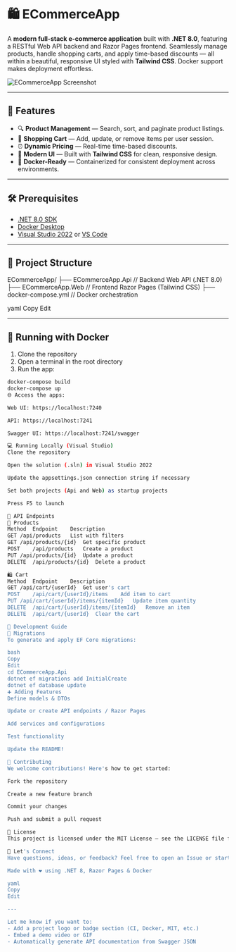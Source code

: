# 🛍️ ECommerceApp

A **modern full-stack e-commerce application** built with **.NET 8.0**, featuring a RESTful Web API backend and Razor Pages frontend. Seamlessly manage products, handle shopping carts, and apply time-based discounts — all within a beautiful, responsive UI styled with **Tailwind CSS**. Docker support makes deployment effortless.

![ECommerceApp Screenshot](https://via.placeholder.com/1000x400?text=ECommerceApp+Preview)

---

## 🚀 Features

- 🔍 **Product Management** — Search, sort, and paginate product listings.
- 🛒 **Shopping Cart** — Add, update, or remove items per user session.
- ⏰ **Dynamic Pricing** — Real-time time-based discounts.
- 🎨 **Modern UI** — Built with **Tailwind CSS** for clean, responsive design.
- 🐳 **Docker-Ready** — Containerized for consistent deployment across environments.

---

## 🛠️ Prerequisites

- [.NET 8.0 SDK](https://dotnet.microsoft.com/download)
- [Docker Desktop](https://www.docker.com/products/docker-desktop/)
- [Visual Studio 2022](https://visualstudio.microsoft.com/) or [VS Code](https://code.visualstudio.com/)

---

## 📁 Project Structure

ECommerceApp/
├── ECommerceApp.Api // Backend Web API (.NET 8.0)
├── ECommerceApp.Web // Frontend Razor Pages (Tailwind CSS)
├── docker-compose.yml // Docker orchestration

yaml
Copy
Edit

---

## 🐳 Running with Docker

1. Clone the repository  
2. Open a terminal in the root directory  
3. Run the app:

```bash
docker-compose build
docker-compose up
🌐 Access the apps:

Web UI: https://localhost:7240

API: https://localhost:7241

Swagger UI: https://localhost:7241/swagger

💻 Running Locally (Visual Studio)
Clone the repository

Open the solution (.sln) in Visual Studio 2022

Update the appsettings.json connection string if necessary

Set both projects (Api and Web) as startup projects

Press F5 to launch

📡 API Endpoints
🧾 Products
Method	Endpoint	Description
GET	/api/products	List with filters
GET	/api/products/{id}	Get specific product
POST	/api/products	Create a product
PUT	/api/products/{id}	Update a product
DELETE	/api/products/{id}	Delete a product

🛍️ Cart
Method	Endpoint	Description
GET	/api/cart/{userId}	Get user's cart
POST	/api/cart/{userId}/items	Add item to cart
PUT	/api/cart/{userId}/items/{itemId}	Update item quantity
DELETE	/api/cart/{userId}/items/{itemId}	Remove an item
DELETE	/api/cart/{userId}	Clear the cart

🔧 Development Guide
🔄 Migrations
To generate and apply EF Core migrations:

bash
Copy
Edit
cd ECommerceApp.Api
dotnet ef migrations add InitialCreate
dotnet ef database update
➕ Adding Features
Define models & DTOs

Update or create API endpoints / Razor Pages

Add services and configurations

Test functionality

Update the README!

🤝 Contributing
We welcome contributions! Here's how to get started:

Fork the repository

Create a new feature branch

Commit your changes

Push and submit a pull request

📄 License
This project is licensed under the MIT License — see the LICENSE file for details.

💬 Let's Connect
Have questions, ideas, or feedback? Feel free to open an Issue or start a discussion.

Made with ❤️ using .NET 8, Razor Pages & Docker

yaml
Copy
Edit

---

Let me know if you want to:
- Add a project logo or badge section (CI, Docker, MIT, etc.)
- Embed a demo video or GIF
- Automatically generate API documentation from Swagger JSON
